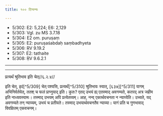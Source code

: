 ```yaml
---
title: १०० टिप्पन्यः

---
```

- 5/302: E2: 5,224; E6: 2,129
- 5/303: Vgl. zu MS 3.7.18
- 5/304: E2 om. puruṣaṃ
- 5/305: E2: puruṣaśabdaḥ saṃbadhyeta
- 5/306: ṚV 9.19.2
- 5/307: E2: tathaite
- 5/308: ṚV 9.6.2.1

____________________________________________



____________________________________________


प्रत्यर्थं श्रुतिभाव इति चेत्//६.२.४//

इति चेत्, इदं[^5/309] चेत् पश्यसि, प्रत्यर्थं[^5/310] श्रुतिभावः स्यात्, [६३७][^5/311] यागम् अभिनिर्वर्तयेत्, ततश् च फलं प्राप्नुयाद् इति। कुतः? एतद् उभयं ह्य् एतस्माद् अवगम्यते, कतरद् अत्र जहीम इति नाध्यवस्यामः। तस्माद् उभयम् अपि प्रत्येतव्यम्। आह, नन्व् एकार्थवचनता न न्याय्येति। उच्यते, यद् अवगम्यते तन् न्याय्यम्, उभयं च प्रतीयते। तस्माद् उभयार्थवचनतैव न्याय्या। यागं प्रति च गुणभावाद् विवक्षितम् एकवचनम्।
